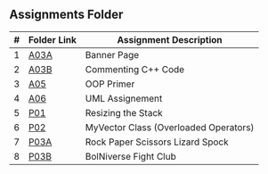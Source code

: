 ##  Assignments Folder

|   #   | Folder Link | Assignment Description |
| :---: | ----------- | ---------------------- |
|   1   |    [A03A](https://github.com/tranvex/3013-Algorithms-Helal/tree/main/Assignments/A03A)| Banner Page|
|   2   |    [A03B](https://github.com/tranvex/3013-Algorithms-Helal/tree/main/Assignments/A03B)| Commenting C++ Code|
|   3   |    [A05](https://github.com/tranvex/2143-OOP-Helal/tree/main/Assignments/A05)| OOP Primer|
|   4   |    [A06](https://github.com/tranvex/2143-OOP-Helal/tree/main/Assignments/A06)| UML Assignement|
|   5   |    [P01](https://github.com/tranvex/3013-Algorithms-Helal/tree/main/Assignments/PO1)| Resizing the Stack|
|   6   |    [P02](https://github.com/tranvex/2143-OOP-Helal/tree/main/Assignments/P02)| MyVector Class (Overloaded Operators)|
|   7   |    [P03A](https://github.com/tranvex/2143-OOP-Helal/tree/main/Assignments/P03A)| Rock Paper Scissors Lizard Spock|
|   8   |    [P03B](https://github.com/tranvex/2143-OOP-Helal/tree/main/Assignments/P03B)| BolNiverse Fight Club|
